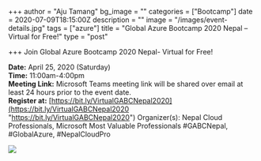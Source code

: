 +++
author = "Aju Tamang"
bg_image = ""
categories = ["Bootcamp"]
date = 2020-07-09T18:15:00Z
description = ""
image = "/images/event-details.jpg"
tags = ["azure"]
title = "Global Azure Bootcamp 2020 Nepal – Virtual for Free!"
type = "post"

+++
Join Global Azure Bootcamp 2020 Nepal- Virtual for Free!

**Date:** April 25, 2020 (Saturday)  
**Time:** 11:00am-4:00pm  
**Meeting Link:** Microsoft Teams meeting link will be shared over email at least 24 hours prior to the event date.  
**Register at:** [https://bit.ly/VirtualGABCNepal2020](https://bit.ly/VirtualGABCNepal2020 "https://bit.ly/VirtualGABCNepal2020") Organizer(s): Nepal Cloud Professionals, Microsoft Most Valuable Professionals #GABCNepal, #GlobalAzure, #NepalCloudPro

![](/images/event-details.jpg)